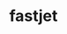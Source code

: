 ---
title: "fastjet"
layout: cache
categories: [package, develop]
meta: {"versions": ["3.4.2"], "compilers": ["gcc@=11.4.0"], "oss": ["ubuntu22.04"], "platforms": ["linux"], "targets": ["x86_64_v3"], "stacks": ["hep", "root"], "num_specs": 2, "num_specs_by_stack": {"root": 2, "hep": 2}}
spec_details: [{"hash": "64m7utqqg2qxygtxk6attrf7dyqzeam3", "compiler": "gcc@=11.4.0", "versions": ["3.4.2"], "os": "ubuntu22.04", "platform": "linux", "target": "x86_64_v3", "variants": ["~atlas", "~auto-ptr", "build_system=autotools", "cxxstd=11", "plugins=cxx", "+shared", "thread-safety=limited"], "stacks": ["root", "hep"], "size": "-", "tarball": "https://binaries.spack.io/develop/build_cache/linux-ubuntu22.04-x86_64_v3/gcc-11.4.0/fastjet-3.4.2/linux-ubuntu22.04-x86_64_v3-gcc-11.4.0-fastjet-3.4.2-64m7utqqg2qxygtxk6attrf7dyqzeam3.spack"}, {"hash": "7fu325azckeiympo2lc5ozrsxmxrr67o", "compiler": "gcc@=11.4.0", "versions": ["3.4.2"], "os": "ubuntu22.04", "platform": "linux", "target": "x86_64_v3", "variants": ["~atlas", "~auto-ptr", "build_system=autotools", "cxxstd=11", "plugins=cxx", "+shared", "thread-safety=limited"], "stacks": ["root", "hep"], "size": "-", "tarball": "https://binaries.spack.io/develop/build_cache/linux-ubuntu22.04-x86_64_v3/gcc-11.4.0/fastjet-3.4.2/linux-ubuntu22.04-x86_64_v3-gcc-11.4.0-fastjet-3.4.2-7fu325azckeiympo2lc5ozrsxmxrr67o.spack"}]
---